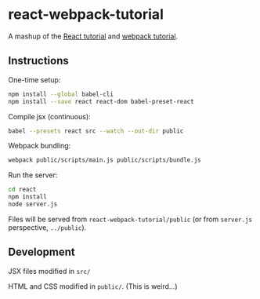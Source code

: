 # react-webpack-tutorial

A mashup of the [React tutorial](https://facebook.github.io/react/docs/tutorial.html) and [webpack tutorial](https://webpack.github.io/docs/tutorials/getting-started/).

## Instructions

One-time setup:

```sh
npm install --global babel-cli
npm install --save react react-dom babel-preset-react
```

Compile jsx (continuous):

```sh
babel --presets react src --watch --out-dir public
```

Webpack bundling:

```sh
webpack public/scripts/main.js public/scripts/bundle.js
```

Run the server:

```sh
cd react
npm install
node server.js
```

Files will be served from `react-webpack-tutorial/public` (or from `server.js` perspective, `../public`).

## Development

JSX files modified in `src/`

HTML and CSS modified in `public/`. (This is weird...)
